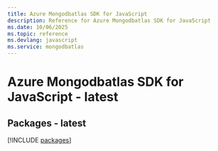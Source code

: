 ```yaml
---
title: Azure Mongodbatlas SDK for JavaScript
description: Reference for Azure Mongodbatlas SDK for JavaScript
ms.date: 10/06/2025
ms.topic: reference
ms.devlang: javascript
ms.service: mongodbatlas
---
```

# Azure Mongodbatlas SDK for JavaScript - latest
## Packages - latest
[!INCLUDE [packages](mongodbatlas-index.md)]